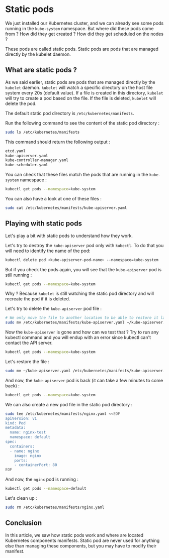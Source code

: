 # Static pods

We just installed our Kubernetes cluster, and we can already see some pods running in the `kube-system` namespace. But where did these pods come from ? How did they get created ? How did they get scheduled on the nodes ?

These pods are called static pods. Static pods are pods that are managed directly by the kubelet daemon.

## What are static pods ?

As we said earlier, static pods are pods that are managed directly by the `kubelet` daemon. `kubelet` will watch a specific directory on the host file system every 20s (default value). If a file is created in this directory, `kubelet` will try to create a pod based on the file. If the file is deleted, `kubelet` will delete the pod.

The default static pod directory is `/etc/kubernetes/manifests`.

Run the following command to see the content of the static pod directory :

```bash
sudo ls /etc/kubernetes/manifests
```

This command should return the following output :

```bash
etcd.yaml
kube-apiserver.yaml
kube-controller-manager.yaml
kube-scheduler.yaml
```

You can check that these files match the pods that are running in the `kube-system` namespace :

```bash
kubectl get pods --namespace=kube-system
```

You can also have a look at one of these files :

```bash
sudo cat /etc/kubernetes/manifests/kube-apiserver.yaml
```

## Playing with static pods

Let's play a bit with static pods to understand how they work.

Let's try to destroy the `kube-apiserver` pod only with `kubectl`. To do that you will need to identify the name of the pod:

```bash
kubectl delete pod <kube-apiserver-pod-name> --namespace=kube-system
```

But if you check the pods again, you will see that the `kube-apiserver` pod is still running :

```bash
kubectl get pods --namespace=kube-system
```

Why ? Because `kubelet` is still watching the static pod directory and will recreate the pod if it is deleted.

Let's try to delete the `kube-apiserver` pod file :

```bash
# We only move the file to another location to be able to restore it later, what's important is that the file is deleted from the static pod directory
sudo mv /etc/kubernetes/manifests/kube-apiserver.yaml ~/kube-apiserver.yaml
```

Now the `kube-apiserver` is gone and how can we test that ? Try to run any kubectl command and you will endup with an error since kubectl can't contact the API server.

```bash
kubectl get pods --namespace=kube-system
```

Let's restore the file :

```bash
sudo mv ~/kube-apiserver.yaml /etc/kubernetes/manifests/kube-apiserver.yaml
```

And now, the `kube-apiserver` pod is back (it can take a few minutes to come back) :

```bash
kubectl get pods --namespace=kube-system
```

We can also create a new pod file in the static pod directory :

```bash
sudo tee /etc/kubernetes/manifests/nginx.yaml <<EOF
apiVersion: v1
kind: Pod
metadata:
  name: nginx-test
  namespace: default
spec:
  containers:
  - name: nginx
    image: nginx
    ports:
    - containerPort: 80
EOF
```

And now, the `nginx` pod is running :

```bash
kubectl get pods --namespace=default
```

Let's clean up :

```bash
sudo rm /etc/kubernetes/manifests/nginx.yaml
```

## Conclusion

In this article, we saw how static pods work and where are located Kubernetes components manifests. Static pod are never used for anything else than managing these components, but you may have to modify their manifest.
